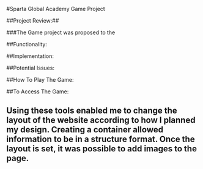 #Sparta Global Academy Game Project

##Project Review:##

###The Game project was proposed to the

##Functionality:

##Implementation:

##Potential Issues:

##How To Play The Game:

##To Access The Game:


## Using these tools enabled me to change the layout of the website according to how I planned my design. Creating a container allowed information to be in a structure format. Once the layout is set, it was possible to add images to the page.
